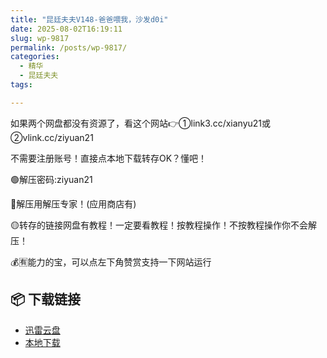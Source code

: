 ```yaml
---
title: "昆廷夫夫V148-爸爸喂我，沙发d0i"
date: 2025-08-02T16:19:11
slug: wp-9817
permalink: /posts/wp-9817/
categories:
  - 精华
  - 昆廷夫夫
tags:

---
```


如果两个网盘都没有资源了，看这个网站👉①link3.cc/xianyu21或②vlink.cc/ziyuan21

不需要注册账号！直接点本地下载转存OK？懂吧！

🟢解压密码:ziyuan21

🔵解压用解压专家！(应用商店有)

🟡转存的链接网盘有教程！一定要看教程！按教程操作！不按教程操作你不会解压！

💰🈶能力的宝，可以点左下角赞赏支持一下网站运行

## 📦 下载链接
- [迅雷云盘](https://blziyuan21.com/pay-download/9817?key=754e19f125&down_id=0)
- [本地下载](https://blziyuan21.com/pay-download/9817?key=754e19f125&down_id=1)

